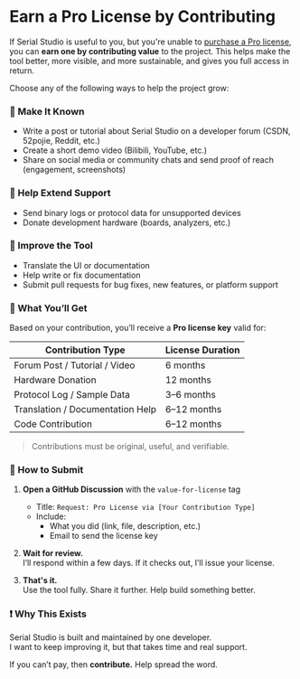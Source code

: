 # Earn a Pro License by Contributing

If Serial Studio is useful to you, but you're unable to [purchase a Pro license](https://store.serial-studio.com/), you can **earn one by contributing value** to the project.
This helps make the tool better, more visible, and more sustainable, and gives you full access in return.

Choose any of the following ways to help the project grow:

### 🚀 Make It Known
- Write a post or tutorial about Serial Studio on a developer forum (CSDN, 52pojie, Reddit, etc.)
- Create a short demo video (Bilibili, YouTube, etc.)
- Share on social media or community chats and send proof of reach (engagement, screenshots)

### 🔬 Help Extend Support
- Send binary logs or protocol data for unsupported devices
- Donate development hardware (boards, analyzers, etc.)

### 🧩 Improve the Tool
- Translate the UI or documentation
- Help write or fix documentation
- Submit pull requests for bug fixes, new features, or platform support

### 🎁 What You’ll Get

Based on your contribution, you’ll receive a **Pro license key** valid for:

| Contribution Type                | License Duration |
|----------------------------------|------------------|
| Forum Post / Tutorial / Video    | 6 months         |
| Hardware Donation                | 12 months        |
| Protocol Log / Sample Data       | 3–6 months       |
| Translation / Documentation Help | 6–12 months      |
| Code Contribution                | 6–12 months      |

> Contributions must be original, useful, and verifiable.

### 🧭 How to Submit

1. **Open a GitHub Discussion** with the `value-for-license` tag  
   - Title: `Request: Pro License via [Your Contribution Type]`
   - Include:
     - What you did (link, file, description, etc.)
     - Email to send the license key

2. **Wait for review.**  
   I’ll respond within a few days. If it checks out, I’ll issue your license.

3. **That's it.**  
   Use the tool fully. Share it further. Help build something better.

### ❗ Why This Exists

Serial Studio is built and maintained by one developer.  
I want to keep improving it, but that takes time and real support.

If you can’t pay, then **contribute.** Help spread the word.  
